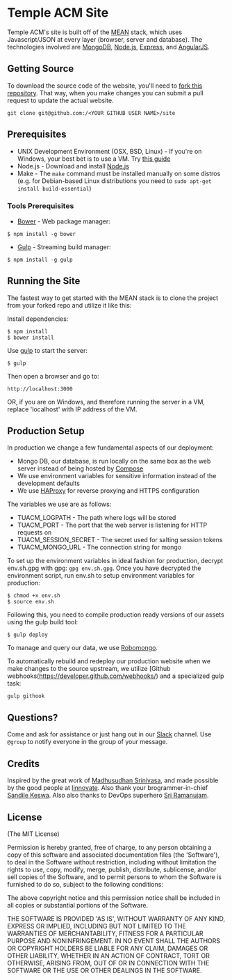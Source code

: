 # Temple ACM Site

Temple ACM's site is built off of the [MEAN](http://mean.io) stack, which uses Javascript/JSON at every layer (browser, server and database). The technologies involved are [MongoDB](http://www.mongodb.org/), [Node.js](http://www.nodejs.org/), [Express](http://expressjs.com/), and [AngularJS](http://angularjs.org/).

## Getting Source
To download the source code of the website, you'll need to [fork this repository](https://github.com/temple-acm/site/fork). That way, when you make changes you can submit a pull request to update the actual website.
```
git clone git@github.com:/<YOUR GITHUB USER NAME>/site
```

## Prerequisites
* UNIX Development Environment (OSX, BSD, Linux) - If you're on Windows, your best bet is to use a VM. Try [this guide](http://www.howtogeek.com/howto/11287/how-to-run-ubuntu-in-windows-7-with-vmware-player/)
* Node.js - Download and install [Node.js](http://www.nodejs.org/download/)
* Make - The ```make``` command must be installed manually on some distros (e.g. for Debian-based Linux distributions you need to ```sudo apt-get install build-essential```)

### Tools Prerequisites
* [Bower](http://bower.io/) - Web package manager:

```
$ npm install -g bower
```
* [Gulp](http://gulpjs.com/) - Streaming build manager:

```
$ npm install -g gulp
```

## Running the Site
The fastest way to get started with the MEAN stack is to clone the project from your forked repo and utilize it like this:

Install dependencies:

    $ npm install
    $ bower install

  Use [gulp](http://gulpjs.com/) to start the server:

    $ gulp
    
  Then open a browser and go to:

    http://localhost:3000
    
  OR, if you are on Windows, and therefore running the server in a VM, replace 'localhost' with IP address of the VM.

## Production Setup
In production we change a few fundamental aspects of our deployment:
- Mongo DB, our database, is run locally on the same box as the web server instead of being hosted by [Compose](http://compose.io)
- We use environment variables for sensitive information instead of the development defaults
- We use [HAProxy](http://haproxy.org) for reverse proxying and HTTPS configuration

The variables we use are as follows:
- TUACM_LOGPATH - The path where logs will be stored
- TUACM_PORT - The port that the web server is listening for HTTP requests on
- TUACM_SESSION_SECRET - The secret used for salting session tokens
- TUACM_MONGO_URL - The connection string for mongo

To set up the environment variables in ideal fashion for production, decrypt env.sh.gpg with gpg: ```gpg env.sh.gpg```.
Once you have decrypted the environment script, run env.sh to setup environment variables for production:
```
$ chmod +x env.sh
$ source env.sh
```
Following this, you need to compile production ready versions of our assets using the gulp build tool:
```
$ gulp deploy
```
To manage and query our data, we use [Robomongo](http://robomongo.org).

To automatically rebuild and redeploy our production website when we make changes to the source upstream, we utilize [Github webhooks(https://developer.github.com/webhooks/) and a specialized gulp task:
```
gulp githook
```

## Questions?
Come and ask for assistance or just hang out in our [Slack](http://tuacm.slack.com) channel. Use ```@group``` to notify everyone in the group of your message.

## Credits
Inspired by the great work of [Madhusudhan Srinivasa](https://github.com/madhums/), and made possible by the good people at [linnovate](http://www.linnovate.net/). Also thank your brogrammer-in-chief [Sandile Keswa](https://github.com/skeswa/). Also also thanks to DevOps superhero [Sri Ramanujam](https://github.com/SriRamanujam).

## License
(The MIT License)

Permission is hereby granted, free of charge, to any person obtaining
a copy of this software and associated documentation files (the
'Software'), to deal in the Software without restriction, including
without limitation the rights to use, copy, modify, merge, publish,
distribute, sublicense, and/or sell copies of the Software, and to
permit persons to whom the Software is furnished to do so, subject to
the following conditions:

The above copyright notice and this permission notice shall be
included in all copies or substantial portions of the Software.

THE SOFTWARE IS PROVIDED 'AS IS', WITHOUT WARRANTY OF ANY KIND,
EXPRESS OR IMPLIED, INCLUDING BUT NOT LIMITED TO THE WARRANTIES OF
MERCHANTABILITY, FITNESS FOR A PARTICULAR PURPOSE AND NONINFRINGEMENT.
IN NO EVENT SHALL THE AUTHORS OR COPYRIGHT HOLDERS BE LIABLE FOR ANY
CLAIM, DAMAGES OR OTHER LIABILITY, WHETHER IN AN ACTION OF CONTRACT,
TORT OR OTHERWISE, ARISING FROM, OUT OF OR IN CONNECTION WITH THE
SOFTWARE OR THE USE OR OTHER DEALINGS IN THE SOFTWARE.

